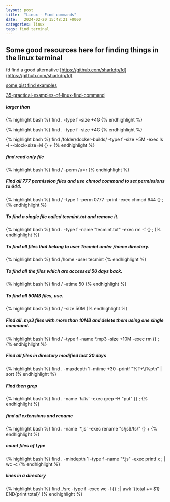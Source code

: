 ```yaml
---
layout: post
title:  "Linux - Find commands"
date:   2024-02-20 15:48:21 +0000
categories: linux
tags: find terminal
---
```

## Some good resources here for finding things in the linux terminal

fd find a good alternative
[https://github.com/sharkdp/fd](https://github.com/sharkdp/fd)

[some gist find examples](https://gist.github.com/gr1ev0us/3a9b9d9dbdd38f6379288eb2686fc538)

[35-practical-examples-of-linux-find-command](https://www.tecmint.com/35-practical-examples-of-linux-find-command/)

##### larger than
{% highlight bash %}
find . -type f -size +4G
{% endhighlight %}

{% highlight bash %}
find . -type f -size +4G
{% endhighlight %}

{% highlight bash %}
find /folder/docker-builds/ -type f -size +5M  -exec ls -l --block-size=M {} +
{% endhighlight %}

##### find read only file
{% highlight bash %}
find / -perm /u=r
{% endhighlight %}

##### Find all 777 permission files and use chmod command to set permissions to 644.
{% highlight bash %}
find / -type f -perm 0777 -print -exec chmod 644 {} \;
{% endhighlight %}

##### To find a single file called tecmint.txt and remove it.
{% highlight bash %}
find . -type f -name "tecmint.txt" -exec rm -f {} \;
{% endhighlight %}

##### To find all files that belong to user Tecmint under /home directory.
{% highlight bash %}
find /home -user tecmint
{% endhighlight %}

##### To find all the files which are accessed 50 days back.
{% highlight bash %}
find / -atime 50
{% endhighlight %}

##### To find all 50MB files, use.
{% highlight bash %}
find / -size 50M
{% endhighlight %}

##### Find all .mp3 files with more than 10MB and delete them using one single command.
{% highlight bash %}
find / -type f -name *.mp3 -size +10M -exec rm {} \;
{% endhighlight %}

##### Find all files in directory modified last 30 days
{% highlight bash %}
find . -maxdepth 1 -mtime +30 -printf "%T+\t%p\n" | sort
{% endhighlight %}

##### Find then grep
{% highlight bash %}
find . -name '*bills*' -exec grep -H "put" {} \;
{% endhighlight %}

##### find all extensions and rename
{% highlight bash %}
find . -name '*.js' -exec rename "s/js$/ts/" {} +
{% endhighlight %}

##### count files of type
{% highlight bash %}
find . -mindepth 1 -type f -name "*.js" -exec printf x \; | wc -c
{% endhighlight %}

##### lines in a directory
{% highlight bash %}
find ./src -type f -exec wc -l {} \; | awk '{total += $1} END{print total}'
{% endhighlight %}
